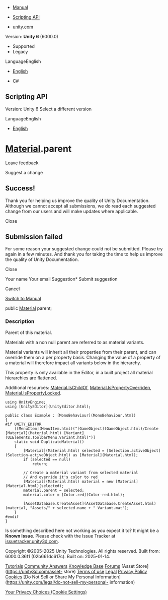 [ ]()

  * [Manual](../Manual/index.html)
  * [Scripting API](../ScriptReference/index.html)

  * [unity.com](https://unity.com/)

Version: **Unity 6** (6000.0)

  * Supported
  * Legacy

LanguageEnglish

  * [English]()

  * C#

[ ](https://docs.unity3d.com)

## Scripting API

Version: Unity 6 Select a different version

LanguageEnglish

  * [English]()

#  [Material](Material.html).parent

Leave feedback

Suggest a change

## Success!

Thank you for helping us improve the quality of Unity Documentation. Although
we cannot accept all submissions, we do read each suggested change from our
users and will make updates where applicable.

Close

## Submission failed

For some reason your suggested change could not be submitted. Please <a>try
again</a> in a few minutes. And thank you for taking the time to help us
improve the quality of Unity Documentation.

Close

Your name Your email Suggestion* Submit suggestion

Cancel

[Switch to Manual](../Manual/class-Material.html "Go to Material Component in
the Manual")

public [Material](Material.html) parent;

### Description

Parent of this material.

Materials with a non null parent are referred to as material variants.  
  
Material variants will inherit all their properties from their parent, and can
override them on a per property basis. Changing the value of a property of a
material will therefore impact all variants below in the hierarchy.  
  
This property is only available in the Editor, in a built project all material
hierarchies are flattened.  
  
Additional resources: [Material.IsChildOf](Material.IsChildOf.html),
[Material.IsPropertyOverriden](Material.IsPropertyOverriden.html),
[Material.IsPropertyLocked](Material.IsPropertyLocked.html).

    
    
    using UnityEngine;
    using [UnityEditor](UnityEditor.html);  
      
    public class Example : [MonoBehaviour](MonoBehaviour.html)
    {
    #if UNITY_EDITOR
        [[MenuItem](MenuItem.html)("[GameObject](GameObject.html)/Create [Material](Material.html) [Variant](UIElements.ToolbarMenu.Variant.html)")]
        static void DuplicateMaterial()
        {
            [Material](Material.html) selected = [Selection.activeObject](Selection-activeObject.html) as [Material](Material.html);
            if (selected == null)
                return;  
      
            // Create a material variant from selected material
            // And override it's color to red
            [Material](Material.html) material = new [Material](Material.html)(selected);
            material.parent = selected;
            material.color = [Color.red](Color-red.html);  
      
            [AssetDatabase.CreateAsset](AssetDatabase.CreateAsset.html)(material, "Assets/" + selected.name + " Variant.mat");
        }
    #endif
    }

Is something described here not working as you expect it to? It might be a
**Known Issue**. Please check with the Issue Tracker at
[issuetracker.unity3d.com](https://issuetracker.unity3d.com).

Copyright ©2005-2025 Unity Technologies. All rights reserved. Built from:
6000.0.36f1 (02b661dc617c). Built on: 2025-01-14.

[Tutorials](https://unity3d.com/learn) [Community
Answers](https://answers.unity3d.com) [Knowledge
Base](https://support.unity3d.com/hc/en-us)
[Forums](https://forum.unity3d.com) [Asset Store](https://unity3d.com/asset-
store) [Terms of use](https://docs.unity3d.com/Manual/TermsOfUse.html)
[Legal](https://unity.com/legal) [Privacy
Policy](https://unity.com/legal/privacy-policy)
[Cookies](https://unity.com/legal/cookie-policy) [Do Not Sell or Share My
Personal Information](https://unity.com/legal/do-not-sell-my-personal-
information)

[Your Privacy Choices (Cookie Settings)](javascript:void\(0\);)

